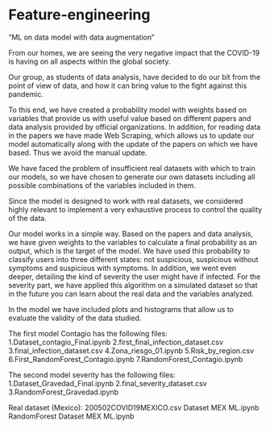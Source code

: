 # Feature-engineering 

“ML on data model with data augmentation”

From our homes, we are seeing the very negative impact that the COVID-19 is having on all aspects within the global society.

Our group, as students of data analysis, have decided to do our bit from the point of view of data, and how it can bring value to the fight against this pandemic.

To this end, we have created a probability model with weights based on variables that provide us with useful value based on different papers and data analysis provided by official organizations. In addition, for reading data in the papers we have made Web Scraping, which allows us to update our model automatically along with the update of the papers on which we have based. Thus we avoid the manual update.

We have faced the problem of insufficient real datasets with which to train our models, so we have chosen to generate our own datasets including all possible combinations of the variables included in them.

Since the model is designed to work with real datasets, we considered highly relevant to implement a very exhaustive process to control the quality of the data.

Our model works in a simple way. Based on the papers and data analysis, we have given weights to the variables to calculate a final probability as an output, which is the target of the model. We have used this probability to classify users into three different states: not suspicious, suspicious without symptoms and suspicious with symptoms. In addition, we went even deeper, detailing the kind of severity the user might have if infected. For the severity part, we have applied this algorithm on a simulated dataset so that in the future you can learn about the real data and the variables analyzed. 

In the model we have included plots and histograms that allow us to evaluate the validity of the data studied.

The first model Contagio has the following files:
  1.Dataset_contagio_Final.ipynb
  2.first_final_infection_dataset.csv
  3.final_infection_dataset.csv
  4.Zona_riesgo_01.ipynb
  5.Risk_by_region.csv
  6.First_RandomForest_Contagio.ipynb
  7.RandomForest_Contagio.ipynb

The second model severity has the following files:
  1.Dataset_Gravedad_Final.ipynb
  2.final_severity_dataset.csv
  3.RandomForest_Gravedad.ipynb
  
Real dataset (Mexico):
  200502COVID19MEXICO.csv
  Dataset MEX ML.ipynb
  RandomForest Dataset MEX ML.ipynb
